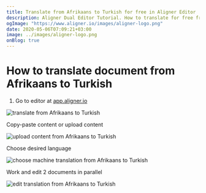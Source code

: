 ```yaml
---
title: Translate from Afrikaans to Turkish for free in Aligner Editor
description: Aligner Dual Editor Tutorial. How to translate for free from Afrikaans to Turkish. Aligner is multilingual document management platform. 
ogImage: "https://www.aligner.io/images/aligner-logo.png"
date: 2020-05-06T07:09:21+03:00
image: ../images/aligner-logo.png
onBlog: true
---
```


# How to translate document from Afrikaans to Turkish

1. Go to editor at [app.aligner.io](https://app.aligner.io "Aligner App web page")

![translate from Afrikaans to Turkish](../aligner-blank-editor.png "translate from Afrikaans to Turkish")

Copy-paste content or upload content

![upload content from Afrikaans to Turkish](../aligner-uploaded-document.png "upload content from Afrikaans to Turkish")

Choose desired language

![choose machine translation from Afrikaans to Turkish](../aligner-language-dropdown.png "choose machine translation from Afrikaans to Turkish")

Work and edit 2 documents in parallel

![edit translation from Afrikaans to Turkish](../aligner-double-sitded-editor.png "edit translation from Afrikaans to Turkish")

